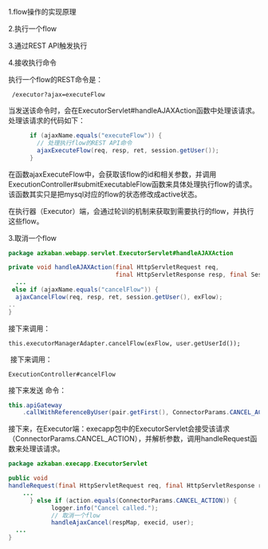 1.flow操作的实现原理



2.执行一个flow

3.通过REST API触发执行

4.接收执行命令

执行一个flow的REST命令是：

```http
 /executor?ajax=executeFlow
```

当发送该命令时，会在ExecutorServlet#handleAJAXAction函数中处理该请求。处理该请求的代码如下：

```java
      if (ajaxName.equals("executeFlow")) {
        // 处理执行flow的REST API命令
        ajaxExecuteFlow(req, resp, ret, session.getUser());
      }
```

在函数ajaxExecuteFlow中，会获取该flow的id和相关参数，并调用ExecutionController#submitExecutableFlow函数来具体处理执行flow的请求。该函数其实只是把mysql对应的flow的状态修改成active状态。

在执行器（Executor）端，会通过轮训的机制来获取到需要执行的flow，并执行这些flow。





3.取消一个flow

```java
package azkaban.webapp.servlet.ExecutorServlet#handleAJAXAction

private void handleAJAXAction(final HttpServletRequest req,
                              final HttpServletResponse resp, final Session session) {
  ...
 else if (ajaxName.equals("cancelFlow")) {
  ajaxCancelFlow(req, resp, ret, session.getUser(), exFlow);
..
}
```

接下来调用：

```
this.executorManagerAdapter.cancelFlow(exFlow, user.getUserId());
```

​	接下来调用：

```
ExecutionController#cancelFlow
```

接下来发送 命令：

```java
this.apiGateway
    .callWithReferenceByUser(pair.getFirst(), ConnectorParams.CANCEL_ACTION, userId);
```



接下来，在Executor端：execapp包中的ExecutorServlet会接受该请求（ConnectorParams.CANCEL_ACTION），并解析参数，调用handleRequest函数来处理该请求。

```java
package azkaban.execapp.ExecutorServlet

public void 
handleRequest(final HttpServletRequest req, final HttpServletResponse resp) {
	...	
      } else if (action.equals(ConnectorParams.CANCEL_ACTION)) {
            logger.info("Cancel called.");
            // 取消一个flow
            handleAjaxCancel(respMap, execid, user);
  ...          
}

```



